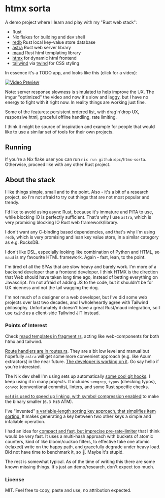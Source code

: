 # htmx sorta

A demo project where I learn and play with my "Rust web stack":

* Rust
* Nix flakes for building and dev shell
* [redb](https://github.com/cberner/redb) Rust local key-value store database
* [astra](https://github.com/ibraheemdev/astra) Rust web server library
* [maud](https://github.com/lambda-fairy/maud) Rust html templating library
* [htmx](https://htmx.org/) for dynamic html frontend
* [tailwind](https://tailwindcss.com/) via [twind](https://twind.style/) for CSS styling

In essence it's a TODO app, and looks like this (click for a video):

[![Video Preview](https://i.imgur.com/Q8RfOzf.png)](https://i.imgur.com/ctz2bcJ.mp4)

Note: server response slowness is simulated to help improve the UX. The imgur "optimized"
the video and now it's slow and laggy, but I have no energy to fight with
it right now. In reality things are working just fine.

Some of the features: persistent ordered list, with drag'n'drop UX, responsive html,
graceful offline handling, rate limiting.

I think it might be source of inspiration and example for people that would
like to use a similar set of tools for their own projects.

## Running

If you're a Nix flake user you can run `nix run github:dpc/htmx-sorta`. Otherwise,
proceed like with any other Rust project.

## About the stack

I like things simple, small and to the point. Also - it's a bit of a research project,
so I'm not afraid to try out things that are not most popular and trendy.

I'd like to avoid using async Rust, because it's immature and PITA
to use, while blocking IO is perfectly sufficient. That's why I use `astra`,
which is very promising blocking IO Rust web framework/library.

I don't want any C-binding based dependencies, and that's why I'm using `redb`,
which is very promising and lean key value store, in a similar category as e.g. RocksDB.

I don't like DSL, especially looking like combination of Python and HTML, so
`maud` is my favourite HTML framework. Again - fast, lean, to the point.

I'm tired of all the SPAs that are slow heavy and barely work. I'm more of a backend
developer than a frontend developer. I think HTMX is the direction that Web
should have taken long time ago, instead of betting everything on Javascript. I'm not afraid of
adding JS to the code, but it shouldn't be for UX niceness and not the tail wagging
the dog.

I'm not much of a designer or a web developer, but I've did some web projects
over last two decades, and I wholeheartly agree with Tailwind philosophy.
Unfortunately it doesn't have a great Rust/maud integration, so I use
`twind` as a client-side Tailwind JIT instead.

### Points of Interest

Check [maud templates in fragment.rs](https://github.com/dpc/htmx-sorta/blob/c2d300caafa6a3d72eb7eefcb766b669676ca803/src/fragment.rs),
acting like web-components for both htmx and tailwind.

[Route handlers are in routes.rs](https://github.com/dpc/htmx-sorta/blob/c2d300caafa6a3d72eb7eefcb766b669676ca803/src/routes.rs).
They are a bit low level and manual but hopefully `astra` will get some more convenient approach (e.g. like Axum extractors) in the
near future. [The developer is working on it](https://github.com/ibraheemdev/astra/issues/8). Go say hello if you're interested.

The Nix dev shell I'm using sets up automatically [some cool git hooks](https://github.com/dpc/htmx-sorta/tree/c2d300caafa6a3d72eb7eefcb766b669676ca803/misc/git-hooks). I keep using it in many projects. It includes `semgrep`, `typos` (checking typos), `convco` (conventional commits), linters, and some Rust specific checks.

[`mold` is used to speed up linking, with symbol compression enabled](https://github.com/dpc/htmx-sorta/blob/bc77241ca98e06c7a65e768467d34cbf8bfa8b50/.cargo/config.toml) to make the binary smaller (`6.3 MiB` ATM).

I've "invented" [a variable-length sorting key approach, that simplifies
item sorting.](https://github.com/dpc/htmx-sorta/blob/c2d300caafa6a3d72eb7eefcb766b669676ca803/src/sortid.rs)
It makes generating a key between two other keys a simple and infaliable operation.

I had an idea for [compact and fast, but imprecise pre-rate-limiter](https://github.com/dpc/htmx-sorta/blob/c2d300caafa6a3d72eb7eefcb766b669676ca803/src/rate_limit/pre.rs) that I think would be very fast. It uses a multi-hash approach with buckets of atomic counters, kind of like bloom/cuckoo filters,
to effective take one atomic (relaxed) write on the happy path, and gracefully degrade under heavy load. Did not have time to benchmark it, so 🤷.
Maybe it's stupid.

The rest is somewhat typical. As of the time of writing this there are some known missing things. It's just an demo/research,
don't expect too much.

### License

MIT. Feel free to copy, paste and use, no attribution expected.
